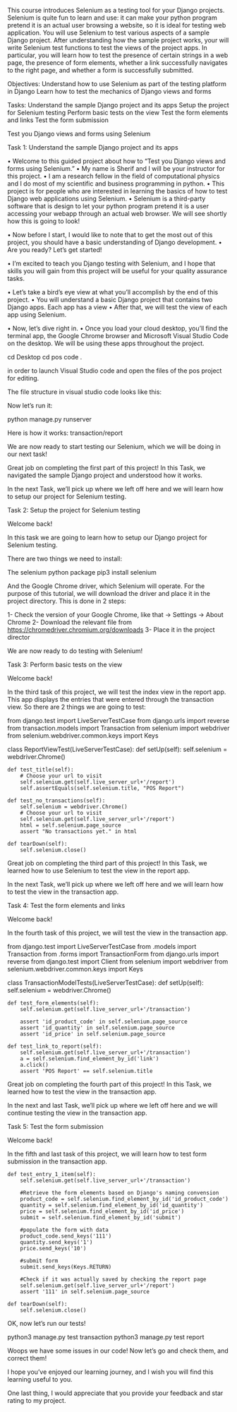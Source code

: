 This course introduces Selenium as a testing tool for your Django projects. Selenium is quite fun to learn and use: it can make your python program pretend it is an actual user browsing a website, so it is ideal for testing web application. You will use Selenium to test various aspects of a sample Django project. After understanding how the sample project works, your will write Selenium test functions to test the views of the project apps. In particular, you will learn how to test the presence of certain strings in a web page, the presence of form elements, whether a link successfully navigates to the right page, and whether a form is successfully submitted.

Objectives:
Understand how to use Selenium as part of the testing platform in Django
Learn how to test the mechanics of Django views and forms

Tasks: 
Understand the sample Django project and its apps
Setup the project for Selenium testing
Perform basic tests on the view
Test the form elements and links
Test the form submission

Test you Django views and forms using Selenium

Task 1: Understand the sample Django project and its apps

•	Welcome to this guided project about how to “Test you Django views and forms using Selenium.” 
•	My name is Sherif and I will be your instructor for this project. 
•	I am a research fellow in the field of computational physics and I do most of my scientific and business programming in python.
•	This project is for people who are interested in learning the basics of how to test Django web applications using Selenium.
•	Selenium is a third-party software that is design to let your python program pretend it is a user accessing your webapp through an actual web browser. We will see shortly how this is going to look!

•	Now before I start, I would like to note that to get the most out of this project, you should have a basic understanding of Django development. 
•	Are you ready? Let’s get started!


•	I’m excited to teach you Django testing with Selenium, and I hope that skills you will gain from this project will be useful for your quality assurance tasks.


•	Let’s take a bird’s eye view at what you’ll accomplish by the end of this project. 
•	You will understand a basic Django project that contains two Django apps. Each app has a view
•	After that, we will test the view of each app using Selenium.


•	Now, let’s dive right in. 
•	Once you load your cloud desktop, you’ll find the terminal app, the Google Chrome browser and Microsoft Visual Studio Code on the desktop. We will be using these apps throughout the project.


cd Desktop
cd pos
code .

in order to launch Visual Studio code and open the files of the pos project for editing.

The file structure in visual studio code looks like this:


Now let’s run it:

python manage.py runserver

Here is how it works: transaction/report

We are now ready to start testing our Selenium, which we will be doing in our next task!

Great job on completing the first part of this project! In this Task, we navigated the sample Django project and understood how it works.

In the next Task, we’ll pick up where we left off here and we will learn how to setup our project for Selenium testing.

Task 2: Setup the project for Selenium testing

Welcome back!

In this task we are going to learn how to setup our Django project for Selenium testing. 

There are two things we need to install:

The selenium python package
pip3 install selenium

And the Google Chrome driver, which Selenium will operate. For the purpose of this tutorial, we will download the driver and place it in the project directory. This is done in 2 steps:

1-	Check the version of your Google Chrome, like that -> Settings -> About Chrome
2-	Download the relevant file from https://chromedriver.chromium.org/downloads
3-	Place it in the project director

We are now ready to do testing with Selenium!

Task 3: Perform basic tests on the view

Welcome back!

In the third task of this project, we will test the index view in the report app. This app displays the entries that were entered through the transaction view. So there are 2 things we are going to test:

from django.test import LiveServerTestCase
from django.urls import reverse
from transaction.models import Transaction
from selenium import webdriver
from selenium.webdriver.common.keys import Keys

class ReportViewTest(LiveServerTestCase):
    def setUp(self):
        self.selenium = webdriver.Chrome()
        
    def test_title(self):
        # Choose your url to visit
        self.selenium.get(self.live_server_url+'/report')
        self.assertEquals(self.selenium.title, "POS Report")

    def test_no_transactions(self):
        self.selenium = webdriver.Chrome()
        # Choose your url to visit
        self.selenium.get(self.live_server_url+'/report')
        html = self.selenium.page_source
        assert "No transactions yet." in html

    def tearDown(self):
        self.selenium.close()



Great job on completing the third part of this project! In this Task, we learned how to use Selenium to test the view in the report app.

In the next Task, we’ll pick up where we left off here and we will learn how to test the view in the transaction app.

Task 4: Test the form elements and links

Welcome back!

In the fourth task of this project, we will test the view in the transaction app.

from django.test import LiveServerTestCase
from .models import Transaction
from .forms import TransactionForm
from django.urls import reverse
from django.test import Client
from selenium import webdriver
from selenium.webdriver.common.keys import Keys

class TransactionModelTests(LiveServerTestCase):
    def setUp(self):
        self.selenium = webdriver.Chrome()

    def test_form_elements(self):
        self.selenium.get(self.live_server_url+'/transaction')

        assert 'id_product_code' in self.selenium.page_source
        assert 'id_quantity' in self.selenium.page_source
        assert 'id_price' in self.selenium.page_source

    def test_link_to_report(self):
        self.selenium.get(self.live_server_url+'/transaction')
        a = self.selenium.find_element_by_id('link')
        a.click()
        assert 'POS Report' == self.selenium.title


Great job on completing the fourth part of this project! In this Task, we learned how to test the view in the transaction app.

In the next and last Task, we’ll pick up where we left off here and we will continue testing the view in the transaction app.

Task 5: Test the form submission

Welcome back!

In the fifth and last task of this project, we will learn how to test form submission in the transaction app.


    def test_entry_1_item(self):
        self.selenium.get(self.live_server_url+'/transaction')

        #Retrieve the form elements based on Django's naming convension
        product_code = self.selenium.find_element_by_id('id_product_code')
        quantity = self.selenium.find_element_by_id('id_quantity')
        price = self.selenium.find_element_by_id('id_price')
        submit = self.selenium.find_element_by_id('submit')

        #populate the form with data
        product_code.send_keys('111')
        quantity.send_keys('1')
        price.send_keys('10')

        #submit form
        submit.send_keys(Keys.RETURN)

        #Check if it was actually saved by checking the report page
        self.selenium.get(self.live_server_url+'/report')
        assert '111' in self.selenium.page_source

    def tearDown(self):
        self.selenium.close()

OK, now let’s run our tests!

python3 manage.py test transaction
python3 manage.py test report

Woops we have some issues in our code! Now let’s go and check them, and correct them!

I hope you’ve enjoyed our learning journey, and I wish you will find this learning useful to you. 

One last thing, I would appreciate that you provide your feedback and star rating to my project.

